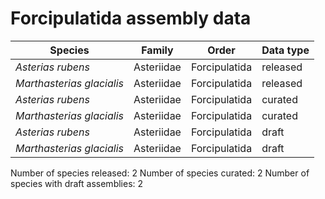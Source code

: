 # Forcipulatida assembly data

| Species | Family | Order | Data type |
| -- | --- | --- | --- |
| *Asterias rubens* | Asteriidae | Forcipulatida | released |
| *Marthasterias glacialis* | Asteriidae | Forcipulatida | released |
| *Asterias rubens* | Asteriidae | Forcipulatida | curated |
| *Marthasterias glacialis* | Asteriidae | Forcipulatida | curated |
| *Asterias rubens* | Asteriidae | Forcipulatida | draft |
| *Marthasterias glacialis* | Asteriidae | Forcipulatida | draft |

Number of species released: 2
Number of species curated: 2
Number of species with draft assemblies: 2

